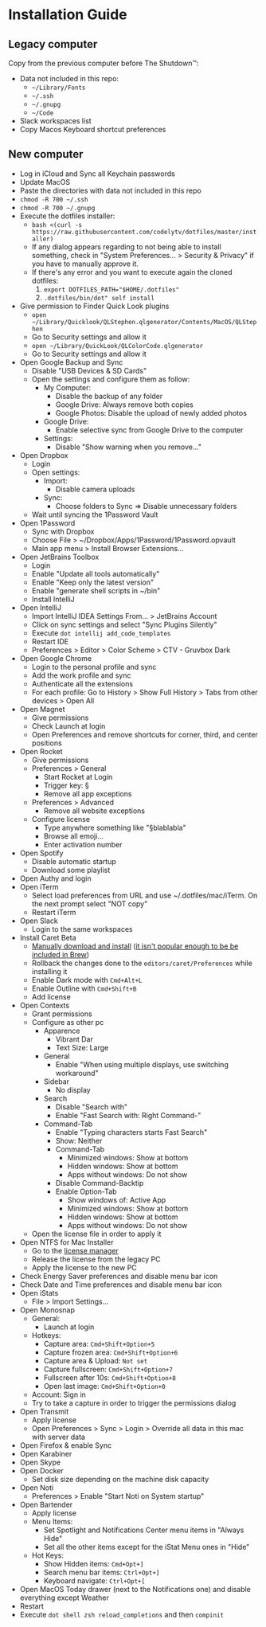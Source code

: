 # Installation Guide

## Legacy computer

Copy from the previous computer before The Shutdown™:

* Data not included in this repo:
  * `~/Library/Fonts`
  * `~/.ssh`
  * `~/.gnupg`
  * `~/Code`
* Slack workspaces list
* Copy Macos Keyboard shortcut preferences

## New computer

* Log in iCloud and Sync all Keychain passwords
* Update MacOS
* Paste the directories with data not included in this repo
* `chmod -R 700 ~/.ssh`
* `chmod -R 700 ~/.gnupg`
* Execute the dotfiles installer:
  * `bash <(curl -s https://raw.githubusercontent.com/codelytv/dotfiles/master/installer)`
  * If any dialog appears regarding to not being able to install something, check in "System Preferences… > Security & Privacy" if you have to manually approve it.
  * If there's any error and you want to execute again the cloned dotfiles:
     1. `export DOTFILES_PATH="$HOME/.dotfiles"`
     2. `.dotfiles/bin/dot" self install` 
* Give permission to Finder Quick Look plugins
  * `open ~/Library/Quicklook/QLStephen.qlgenerator/Contents/MacOS/QLStephen`
  * Go to Security settings and allow it
  * `open ~/Library/QuickLook/QLColorCode.qlgenerator`
  * Go to Security settings and allow it
* Open Google Backup and Sync
  * Disable "USB Devices & SD Cards"
  * Open the settings and configure them as follow:
    * My Computer:
      * Disable the backup of any folder
      * Google Drive: Always remove both copies
      * Google Photos: Disable the upload of newly added photos
    * Google Drive:
      * Enable selective sync from Google Drive to the computer
    * Settings:
      * Disable "Show warning when you remove…"
* Open Dropbox
  * Login
  * Open settings:
    * Import:
      * Disable camera uploads
    * Sync:
      * Choose folders to Sync => Disable unnecessary folders
  * Wait until syncing the 1Password Vault
* Open 1Password
  * Sync with Dropbox
  * Choose File > ~/Dropbox/Apps/1Password/1Password.opvault
  * Main app menu > Install Browser Extensions…
* Open JetBrains Toolbox
  * Login
  * Enable "Update all tools automatically"
  * Enable "Keep only the latest version"
  * Enable "generate shell scripts in ~/bin"
  * Install IntelliJ
* Open IntelliJ
  * Import IntelliJ IDEA Settings From… > JetBrains Account
  * Click on sync settings and select "Sync Plugins Silently"
  * Execute `dot intellij add_code_templates`
  * Restart IDE
  * Preferences > Editor > Color Scheme > CTV - Gruvbox Dark
* Open Google Chrome
  * Login to the personal profile and sync
  * Add the work profile and sync
  * Authenticate all the extensions
  * For each profile: Go to History > Show Full History > Tabs from other devices > Open All
* Open Magnet
  * Give permissions
  * Check Launch at login
  * Open Preferences and remove shortcuts for corner, third, and center positions
* Open Rocket
  * Give permissions
  * Preferences > General
    * Start Rocket at Login
    * Trigger key: §
    * Remove all app exceptions
  * Preferences > Advanced
    * Remove all website exceptions
  * Configure license
    * Type anywhere something like "§blablabla"
    * Browse all emoji…
    * Enter activation number
* Open Spotify
  * Disable automatic startup
  * Download some playlist
* Open Authy and login
* Open iTerm
  * Select load preferences from URL and use ~/.dotfiles/mac/iTerm. On the next prompt select "NOT copy"
  * Restart iTerm
* Open Slack
  * Login to the same workspaces
* Install Caret Beta
  * [Manually download and install](https://caret.io/releases) ([it isn't popular enough to be be included in Brew](https://github.com/Homebrew/homebrew*cask*versions/pull/8392))
  * Rollback the changes done to the `editors/caret/Preferences` while installing it
  * Enable Dark mode with `Cmd+Alt+L`
  * Enable Outline with `Cmd+Shift+B`
  * Add license
* Open Contexts
  * Grant permissions
  * Configure as other pc
    * Apparence
      * Vibrant Dar
      * Text Size: Large
    * General
      * Enable "When using multiple displays, use switching workaround"
    * Sidebar
      * No display
    * Search
      * Disable "Search with"
      * Enable "Fast Search with: Right Command-<characters>"
    * Command-Tab
      * Enable "Typing characters starts Fast Search"
      * Show: Neither
      * Command-Tab
        * Minimized windows: Show at bottom
        * Hidden windows: Show at bottom
        * Apps without windows: Do not show
      * Disable Command-Backtip
      * Enable Option-Tab
        * Show windows of: Active App
        * Minimized windows: Show at bottom
        * Hidden windows: Show at bottom
        * Apps without windows: Do not show
  * Open the license file in order to apply it
* Open NTFS for Mac Installer
  * Go to the [license manager](https://my.paragon-software.com/#/dashboard/serial/activations)
  * Release the license from the legacy PC
  * Apply the license to the new PC
* Check Energy Saver preferences and disable menu bar icon
* Check Date and Time preferences and disable menu bar icon
* Open iStats
  * File > Import Settings…
* Open Monosnap
  * General:
    * Launch at login
  * Hotkeys:
    * Capture area: `Cmd+Shift+Option+5`
    * Capture frozen area: `Cmd+Shift+Option+6`
    * Capture area & Upload: `Not set`
    * Capture fullscreen: `Cmd+Shift+Option+7`
    * Fullscreen after 10s: `Cmd+Shift+Option+8`
    * Open last image: `Cmd+Shift+Option+0`
  * Account: Sign in
  * Try to take a capture in order to trigger the permissions dialog
* Open Transmit
  * Apply license
  * Open Preferences > Sync > Login > Override all data in this mac with server data
* Open Firefox & enable Sync
* Open Karabiner
* Open Skype
* Open Docker
  * Set disk size depending on the machine disk capacity
* Open Noti
  * Preferences > Enable "Start Noti on System startup"
* Open Bartender
  * Apply license
  * Menu Items:
    * Set Spotlight and Notifications Center menu items in "Always Hide"
    * Set all the other items except for the iStat Menu ones in "Hide"
  * Hot Keys:
    * Show Hidden items: `Cmd+Opt+]`
    * Search menu bar items: `Ctrl+Opt+]`
    * Keyboard navigate: `Ctrl+Opt+[`
* Open MacOS Today drawer (next to the Notifications one) and disable everything except Weather
* Restart
* Execute `dot shell zsh reload_completions` and then `compinit`
